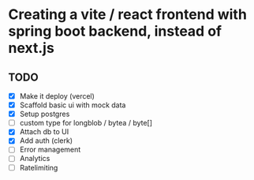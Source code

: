 # Creating a vite / react frontend with spring boot backend,  instead of next.js

## TODO

- [x] Make it deploy (vercel)
- [x] Scaffold basic ui with mock data
- [x] Setup postgres
- [ ] custom type for longblob / bytea / byte[]
- [x] Attach db to UI
- [x] Add auth (clerk)
- [ ] Error management
- [ ] Analytics
- [ ] Ratelimiting
